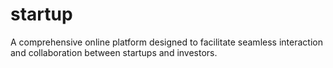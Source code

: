 # startup
A comprehensive online platform designed to facilitate seamless interaction and collaboration between startups and investors.  
